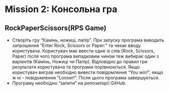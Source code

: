 # Mission 2: Консольна гра

## RockPaperScissors(RPS Game)

* Створіть гру “Камінь, ножиці, папір”. При запуску програма виводить запрошення “Enter Rock, Scissors or Paper:” та чекає вводу користувача. Користувач має ввести одне зі слів (Rock, Scissors, Paper) після чого програма випадковим чином теж вибирає один з варіантів (Камінь, Ножиці чи Папір). Відповідно до правил гри результати користувача та програми порівнюються. Якщо користувач виграв необхідно вивести повідомлення “You win!”, якщо ж ні - повідомлення “Looser!”. Після цього програма завершується. 
* Програму необхідно “залити” на репозиторії GitHub.